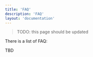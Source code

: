 ```yaml
---
title: 'FAQ'
description: 'FAQ'
layout: 'documentation'
---
```


> <p style={{color:"red"}}>TODO: this page should be updated</p>

There is a list of FAQ:

TBD
